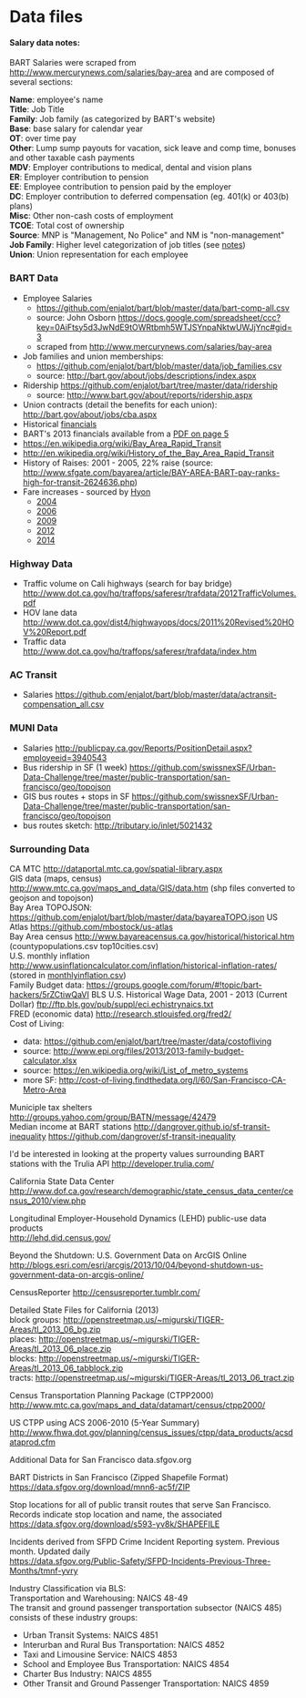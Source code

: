 Data files
==========

#### Salary data notes:
BART Salaries were scraped from http://www.mercurynews.com/salaries/bay-area
and are composed of several sections:

**Name**: employee's name  
**Title**: Job Title  
**Family**: Job family (as categorized by BART's website)  
**Base**: base salary for calendar year  
**OT**: over time pay  
**Other**: Lump sump payouts for vacation, sick leave and comp time, bonuses and other taxable cash payments  
**MDV**: Employer contributions to medical, dental and vision plans  
**ER**: Employer contribution to pension  
**EE**: Employee contribution to pension paid by the employer  
**DC**: Employer contribution to deferred compensation (eg. 401(k) or 403(b) plans)  
**Misc**: Other non-cash costs of employment  
**TCOE**: Total cost of ownership  
**Source**: MNP is "Management, No Police" and NM is "non-management"  
**Job Family**: Higher level categorization of job titles (see [notes](https://github.com/enjalot/bart/blob/master/data/comp-data-cleaning-notes.txt))  
**Union**: Union representation for each employee  

### BART Data  
* Employee Salaries
	+ https://github.com/enjalot/bart/blob/master/data/bart-comp-all.csv
	+ source: John Osborn https://docs.google.com/spreadsheet/ccc?key=0AiFtsy5d3JwNdE9tOWRtbmh5WTJSYnpaNktwUWJjYnc#gid=3  
	+ scraped from http://www.mercurynews.com/salaries/bay-area
* Job families and union memberships: 
 	+ https://github.com/enjalot/bart/blob/master/data/job_families.csv
	+ source: http://bart.gov/about/jobs/descriptions/index.aspx
* Ridership https://github.com/enjalot/bart/tree/master/data/ridership
	+ source: http://www.bart.gov/about/reports/ridership.aspx
* Union contracts (detail the benefits for each union): http://bart.gov/about/jobs/cba.aspx
* Historical [financials](https://github.com/enjalot/bart/blob/master/data/financials-simple.csv)
* BART's 2013 financials available from a [PDF on page 5](http://www.bart.gov/docs/financials/FY2013_BART_Budget.pdf)
* https://en.wikipedia.org/wiki/Bay_Area_Rapid_Transit
* http://en.wikipedia.org/wiki/History_of_the_Bay_Area_Rapid_Transit
* History of Raises: 2001 - 2005, 22% raise (source: http://www.sfgate.com/bayarea/article/BAY-AREA-BART-pay-ranks-high-for-transit-2624636.php)
* Fare increases - sourced by [Hyon](http://slantedwindows.com/bart-is-bending-us-over-backwards/)
	+ [2004](http://www.berkeleydailyplanet.com/issue/2003-05-23/article/16679?headline=BART-Boosts-Fares-by-10-&status=301)  
	+ [2006](http://www.sfgate.com/default/article/BAY-AREA-BART-Caltrain-greet-2006-by-2585014.php)  
	+ [2009](http://bart.gov/news/articles/2009/news20090528.aspx)  
	+ [2012](http://www.bart.gov/news/articles/2012/news20120518.aspx)  
	+ [2014](http://www.sfgate.com/bayarea/article/BART-set-to-increase-fares-parking-costs-4318458.php)  

### Highway Data  
* Traffic volume on Cali highways (search for bay bridge) http://www.dot.ca.gov/hq/traffops/saferesr/trafdata/2012TrafficVolumes.pdf
* HOV lane data http://www.dot.ca.gov/dist4/highwayops/docs/2011%20Revised%20HOV%20Report.pdf
* Traffic data http://www.dot.ca.gov/hq/traffops/saferesr/trafdata/index.htm  

### AC Transit  
* Salaries https://github.com/enjalot/bart/blob/master/data/actransit-compensation_all.csv  

### MUNI Data
* Salaries http://publicpay.ca.gov/Reports/PositionDetail.aspx?employeeid=3940543
* Bus ridership in SF (1 week) https://github.com/swissnexSF/Urban-Data-Challenge/tree/master/public-transportation/san-francisco/geo/topojson
* GIS bus routes + stops in SF https://github.com/swissnexSF/Urban-Data-Challenge/tree/master/public-transportation/san-francisco/geo/topojson
* bus routes sketch: http://tributary.io/inlet/5021432

### Surrounding Data  
CA MTC http://dataportal.mtc.ca.gov/spatial-library.aspx  
GIS data (maps, census) http://www.mtc.ca.gov/maps_and_data/GIS/data.htm (shp files converted to geojson and topojson)  
Bay Area TOPOJSON: https://github.com/enjalot/bart/blob/master/data/bayareaTOPO.json
US Atlas https://github.com/mbostock/us-atlas  
Bay Area census http://www.bayareacensus.ca.gov/historical/historical.htm (countypopulations.csv top10cities.csv)  
U.S. monthly inflation http://www.usinflationcalculator.com/inflation/historical-inflation-rates/ (stored in [monthlyinflation.csv](https://github.com/enjalot/bart/blob/master/data/monthlyinflation.csv))  
Family Budget data: https://groups.google.com/forum/#!topic/bart-hackers/5rZCtiwQaVI
BLS U.S. Historical Wage Data, 2001 - 2013 (Current Dollar) ftp://ftp.bls.gov/pub/suppl/eci.echistrynaics.txt  
FRED (economic data) http://research.stlouisfed.org/fred2/  
Cost of Living:  
* data: https://github.com/enjalot/bart/tree/master/data/costofliving
* source: http://www.epi.org/files/2013/2013-family-budget-calculator.xlsx
* source: https://en.wikipedia.org/wiki/List_of_metro_systems  
* more SF: http://cost-of-living.findthedata.org/l/60/San-Francisco-CA-Metro-Area  

Municiple tax shelters http://groups.yahoo.com/group/BATN/message/42479  
Median income at BART stations http://dangrover.github.io/sf-transit-inequality https://github.com/dangrover/sf-transit-inequality  

I'd be interested in looking at the property values surrounding BART stations with the Trulia API http://developer.trulia.com/  

California State Data Center
http://www.dof.ca.gov/research/demographic/state_census_data_center/census_2010/view.php

Longitudinal Employer-Household Dynamics (LEHD) public-use data products  
http://lehd.did.census.gov/

Beyond the Shutdown: U.S. Government Data on ArcGIS Online  
http://blogs.esri.com/esri/arcgis/2013/10/04/beyond-shutdown-us-government-data-on-arcgis-online/  

CensusReporter
http://censusreporter.tumblr.com/

Detailed State Files for California (2013)  
block groups: http://openstreetmap.us/~migurski/TIGER-Areas/tl_2013_06_bg.zip  
places: http://openstreetmap.us/~migurski/TIGER-Areas/tl_2013_06_place.zip  
blocks: http://openstreetmap.us/~migurski/TIGER-Areas/tl_2013_06_tabblock.zip  
tracts: http://openstreetmap.us/~migurski/TIGER-Areas/tl_2013_06_tract.zip  

Census Transportation Planning Package (CTPP2000)  
http://www.mtc.ca.gov/maps_and_data/datamart/census/ctpp2000/  

US CTPP using ACS 2006-2010 (5-Year Summary)  
http://www.fhwa.dot.gov/planning/census_issues/ctpp/data_products/acsdataprod.cfm  

Additional Data for San Francisco data.sfgov.org  

BART Districts in San Francisco (Zipped Shapefile Format) https://data.sfgov.org/download/mnn6-ac5f/ZIP  

Stop locations for all of public transit routes that serve San Francisco. Records indicate stop location and name, the associated  
https://data.sfgov.org/download/s593-yv8k/SHAPEFILE  

Incidents derived from SFPD Crime Incident Reporting system. Previous month. Updated daily  
https://data.sfgov.org/Public-Safety/SFPD-Incidents-Previous-Three-Months/tmnf-yvry  

Industry Classification via BLS:  
Transportation and Warehousing: NAICS 48-49  
The transit and ground passenger transportation subsector (NAICS 485) consists of these industry groups:  
* Urban Transit Systems: NAICS 4851
* Interurban and Rural Bus Transportation: NAICS 4852
* Taxi and Limousine Service: NAICS 4853
* School and Employee Bus Transportation: NAICS 4854
* Charter Bus Industry: NAICS 4855
* Other Transit and Ground Passenger Transportation: NAICS 4859
